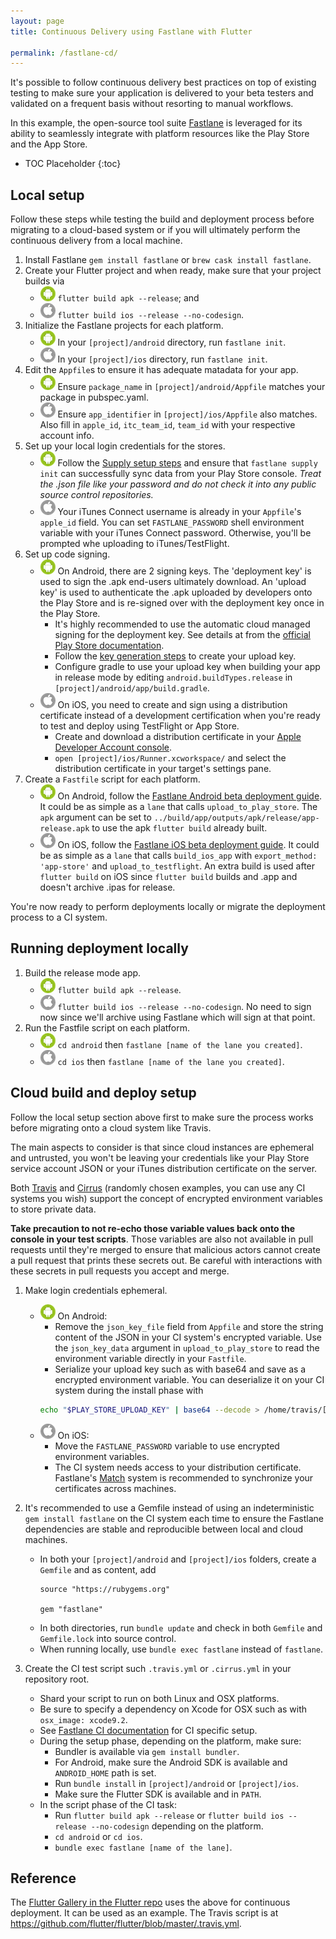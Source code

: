 ```yaml
---
layout: page
title: Continuous Delivery using Fastlane with Flutter

permalink: /fastlane-cd/
---
```


It's possible to follow continuous delivery best practices on top of existing
testing to make sure your application is delivered to your beta testers and
validated on a frequent basis without resorting to manual workflows.

In this example, the open-source tool suite [Fastlane](https://docs.fastlane.tools/)
is leveraged for its ability to seamlessly integrate with platform resources
like the Play Store and the App Store.

* TOC Placeholder
{:toc}

## Local setup

Follow these steps while testing the build and deployment process before
migrating to a cloud-based system or if you will ultimately perform the
continuous delivery from a local machine.

1. Install Fastlane `gem install fastlane` or `brew cask install fastlane`.
1. Create your Flutter project and when ready, make sure that your project builds via
    * ![Android](/images/fastlane-cd/android.png) `flutter build apk --release`; and
    * ![iOS](/images/fastlane-cd/ios.png) `flutter build ios --release --no-codesign`.
1. Initialize the Fastlane projects for each platform.
    * ![Android](/images/fastlane-cd/android.png) In your `[project]/android`
    directory, run `fastlane init`.
    * ![iOS](/images/fastlane-cd/ios.png) In your `[project]/ios` directory,
    run `fastlane init`.
1. Edit the `Appfile`s to ensure it has adequate matadata for your app.
    * ![Android](/images/fastlane-cd/android.png) Ensure `package_name` in
    `[project]/android/Appfile` matches your package in pubspec.yaml.
    * ![iOS](/images/fastlane-cd/ios.png) Ensure `app_identifier` in
    `[project]/ios/Appfile` also matches. Also fill in `apple_id`, `itc_team_id`,
    `team_id` with your respective account info.
1. Set up your local login credentials for the stores.
    * ![Android](/images/fastlane-cd/android.png) Follow the [Supply setup steps](https://docs.fastlane.tools/getting-started/android/setup/#setting-up-supply)
    and ensure that `fastlane supply init` can successfully sync data from your
    Play Store console. _Treat the .json file like your password and do not check
    it into any public source control repositories._
    * ![iOS](/images/fastlane-cd/ios.png) Your iTunes Connect username is already
    in your `Appfile`'s `apple_id` field. You can set `FASTLANE_PASSWORD` shell
    environment variable with your iTunes Connect password. Otherwise, you'll be
    prompted whe uploading to iTunes/TestFlight.
1. Set up code signing.
    * ![Android](/images/fastlane-cd/android.png) On Android, there are 2 signing
    keys. The 'deployment key' is used to sign the .apk end-users ultimately
    download. An 'upload key' is used to authenticate the .apk uploaded by
    developers onto the Play Store and is re-signed over with the deployment key
    once in the Play Store.
        * It's highly recommended to use the automatic cloud managed signing for
        the deployment key. See details at from the [official Play Store documentation](https://support.google.com/googleplay/android-developer/answer/7384423?hl=en).
        * Follow the [key generation steps](https://developer.android.com/studio/publish/app-signing#sign-apk)
        to create your upload key.
        * Configure gradle to use your upload key when building your app in
        release mode by editing `android.buildTypes.release` in
        `[project]/android/app/build.gradle`.
    * ![iOS](/images/fastlane-cd/ios.png) On iOS, you need to create and sign
    using a distribution certificate instead of a development certification when
    you're ready to test and deploy using TestFlight or App Store.
        * Create and download a distribution certificate in your [Apple Developer Account console](https://developer.apple.com/account/ios/certificate/).
        * `open [project]/ios/Runner.xcworkspace/` and select the distribution
        certificate in your target's settings pane.
1. Create a `Fastfile` script for each platform.
    * ![Android](/images/fastlane-cd/android.png) On Android, follow the
    [Fastlane Android beta deployment guide](https://docs.fastlane.tools/getting-started/android/beta-deployment/).
    It could be as simple as a `lane` that calls `upload_to_play_store`. The
    `apk` argument can be set to `../build/app/outputs/apk/release/app-release.apk`
    to use the apk `flutter build` already built.
    * ![iOS](/images/fastlane-cd/ios.png) On iOS, follow the [Fastlane iOS beta deployment guide](https://docs.fastlane.tools/getting-started/ios/beta-deployment/).
    It could be as simple as a `lane` that calls `build_ios_app` with
    `export_method: 'app-store'` and `upload_to_testflight`. An extra build is
    used after `flutter build` on iOS since `flutter build` builds and .app and
    doesn't archive .ipas for release.

You're now ready to perform deployments locally or migrate the deployment
process to a CI system.

## Running deployment locally

1. Build the release mode app.
    * ![Android](/images/fastlane-cd/android.png) `flutter build apk --release`.
    * ![iOS](/images/fastlane-cd/ios.png) `flutter build ios --release --no-codesign`.
    No need to sign now since we'll archive using Fastlane which will sign at that point.
1. Run the Fastfile script on each platform.
    * ![Android](/images/fastlane-cd/android.png) `cd android` then
    `fastlane [name of the lane you created]`.
    * ![iOS](/images/fastlane-cd/ios.png) `cd ios` then
    `fastlane [name of the lane you created]`.

## Cloud build and deploy setup

Follow the local setup section above first to make sure the process works before
migrating onto a cloud system like Travis.

The main aspects to consider is that since cloud instances are ephemeral and
untrusted, you won't be leaving your credentials like your Play Store service
account JSON or your iTunes distribution certificate on the server.

Both [Travis](https://docs.travis-ci.com/user/environment-variables/#Encrypting-environment-variables)
and [Cirrus](https://cirrus-ci.org/guide/writing-tasks/#encrypted-variables)
(randomly chosen examples, you can use any CI systems you wish) support the
concept of encrypted environment variables to store private data.

**Take precaution to not re-echo those variable values back onto the console in
your test scripts**. Those variables are also not available in pull requests
until they're merged to ensure that malicious actors cannot create a pull
request that prints these secrets out. Be careful with interactions with these
secrets in pull requests you accept and merge.

1. Make login credentials ephemeral.
    * ![Android](/images/fastlane-cd/android.png) On Android:
        * Remove the `json_key_file` field from `Appfile` and store the string
        content of the JSON in your CI system's encrypted variable. Use the
        `json_key_data` argument in `upload_to_play_store` to read the
        environment variable directly in your `Fastfile`.
        * Serialize your upload key such as with base64 and save as a encrypted
        environment variable. You can deserialize it on your CI system during the
        install phase with
        ```bash
        echo "$PLAY_STORE_UPLOAD_KEY" | base64 --decode > /home/travis/[directory and filename specified in your gradle].keystore
        ```
    * ![iOS](/images/fastlane-cd/ios.png) On iOS:
        * Move the `FASTLANE_PASSWORD` variable to use encrypted environment variables.
        * The CI system needs access to your distribution certificate. Fastlane's
        [Match](https://docs.fastlane.tools/actions/match/) system is
        recommended to synchronize your certificates across machines.

2. It's recommended to use a Gemfile instead of using an indeterministic `gem
install fastlane` on the CI system each time to ensure the Fastlane
dependencies are stable and reproducible between local and cloud machines.
    * In both your `[project]/android` and `[project]/ios` folders, create a
    `Gemfile` and as content, add
      ```
      source "https://rubygems.org"

      gem "fastlane"
      ```
    * In both directories, run `bundle update` and check in both `Gemfile` and
    `Gemfile.lock` into source control.
    * When running locally, use `bundle exec fastlane` instead of `fastlane`.

3. Create the CI test script such `.travis.yml` or `.cirrus.yml` in your
repository root.
    * Shard your script to run on both Linux and OSX platforms.
    * Be sure to specify a dependency on Xcode for OSX such as with
    `osx_image: xcode9.2`.
    * See [Fastlane CI documentation](https://docs.fastlane.tools/best-practices/continuous-integration/)
    for CI specific setup.
    * During the setup phase, depending on the platform, make sure:
         * Bundler is available via `gem install bundler`.
         * For Android, make sure the Android SDK is available and `ANDROID_HOME`
         path is set.
         * Run `bundle install` in `[project]/android` or `[project]/ios`.
         * Make sure the Flutter SDK is available and in `PATH`.
    * In the script phase of the CI task:
         * Run `flutter build apk --release` or `flutter build ios --release
         --no-codesign` depending on the platform.
         * `cd android` or `cd ios`.
         * `bundle exec fastlane [name of the lane]`.

## Reference

The [Flutter Gallery in the Flutter repo](https://github.com/flutter/flutter/tree/master/examples/flutter_gallery)
uses the above for continuous deployment. It can be used as an example. The
Travis script is at https://github.com/flutter/flutter/blob/master/.travis.yml.
